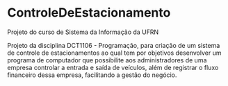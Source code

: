 # ControleDeEstacionamento
Projeto do curso de Sistema da Informação da UFRN

Projeto da disciplina DCT1106 - Programação, para criação de um sistema de controle de estacionamentos ao qual tem por objetivos desenvolver um programa de computador que possibilite aos administradores de uma empresa controlar a entrada e saída de veículos, além de registrar o fluxo financeiro dessa empresa, facilitando a gestão do negócio.
